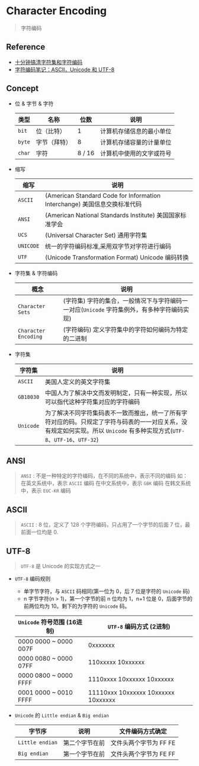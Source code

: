 # Character Encoding
> 字符编码

## Reference

- [十分钟搞清字符集和字符编码](https://cenalulu.github.io/linux/character-encoding)
- [字符编码笔记：ASCII，Unicode 和 UTF-8](https://www.ruanyifeng.com/blog/2007/10/ascii_unicode_and_utf-8.html)

## Concept

- 位 & 字节 & 字符

  | 类型 | 名称 | 位数 | 说明
  | --- | --- | --- | ---
  | `bit`   | 位（比特）   | 1         | 计算机存储信息的最小单位
  | `byte`  | 字节（拜特） | 8         | 计算机存储容量的计量单位
  | `char`  | 字符        | 8 / 16    | 计算机中使用的文字或符号 

- 缩写

  | 缩写 | 说明
  | --- | ---
  | `ASCII`     | (American Standard Code for Information Interchange) 美国信息交换标准代码
  | `ANSI`      | (American National Standards Institute) 美国国家标准学会
  | `UCS`       | (Universal Character Set) 通用字符集
  | `UNICODE`   | 统一的字符编码标准,采用双字节对字符进行编码
  | `UTF`       | (Unicode Transformation Format) Unicode 编码转换

- 字符集 & 字符编码

  | 概念 | 说明
  | --- | ---
  | `Character Sets`     | (字符集) 字符的集合，一般情况下与字符编码一一对应(`Unicode` 字符集例外，有多种字符编码实现)
  | `Character Encoding` | (字符编码) 定义字符集中的字符如何编码为特定的二进制

- 字符集

  | 字符集 | 说明
  | --- | ---
  | `ASCII`     | 美国人定义的英文字符集 
  | `GB18030`   | 中国人为了解决中文而发明制定，只有一种实现，所以可以指代这种字符集对应的字符编码
  | `Unicode`   | 为了解决不同字符集码表不一致而推出，统一了所有字符对应的码。只规定了字符与码表的一一对应关系，没有规定如何实现。所以 `Unicode` 有多种实现方式(`UTF-8`、`UTF-16`、`UTF-32`)

## ANSI
> `ANSI` : 不是一种特定的字符编码，在不同的系统中，表示不同的编码
> 如：
>       在英文系统中，表示 `ASCII` 编码
>       在中文系统中，表示 `GBK` 编码
>       在韩文系统中，表示 `EUC-KR` 编码

## ASCII
> `ASCII` : 8 位，定义了 128 个字符编码，只占用了一个字节的后面 7 位，最前面一位均是 0.

## UTF-8
> `UTF-8` 是 Unicode 的实现方式之一

- `UTF-8` 编码规则
    * 单字节字符，与 `ASCII` 码相同(第一位为 0，后 7 位是字符的 `Unicode` 码)
    * n 字节字符(n > 1)，第一个字节的前 n 位均为 1，n+1 位是 0，后面字节的前两位均为 10。剩下的为字符的 `Unicode` 码。

  | `Unicode` 符号范围 (16进制) | `UTF-8` 编码方式 (2进制)
  | --- | ---
  | 0000 0000 ~ 0000 007F   | 0xxxxxxx
  | 0000 0080 ~ 0000 07FF   | 110xxxxx 10xxxxxx
  | 0000 0800 ~ 0000 FFFF   | 1110xxxx 10xxxxxx 10xxxxxx
  | 0001 0000 ~ 0010 FFFF   | 11110xxx 10xxxxxx 10xxxxxx 10xxxxxx


- `Unicode` 的 `Little endian` & `Big endian`

  | 字节序 | 说明 | 文件编码方式确定
  | --- | --- | ---
  | `Little endian` | 第二个字节在前   | 文件头两个字节为 FF FE
  | `Big endian`    | 第一个字节在前   | 文件头两个字节为 FE FF
